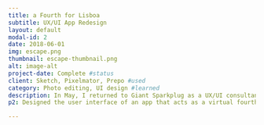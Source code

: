 ```yaml
---
title: a Fourth for Lisboa
subtitle: UX/UI App Redesign 
layout: default
modal-id: 2
date: 2018-06-01
img: escape.png
thumbnail: escape-thumbnail.png
alt: image-alt
project-date: Complete #status
client: Sketch, Pixelmator, Prepo #used
category: Photo editing, UI design #learned
description: In May, I returned to Giant Sparkplug as a UX/UI consultant to lead the visual design of a companion app to a board game. The board game Lisboa is about the reconstruction of Lisbon after an earthquake, tsunami, and three days of fires in 1755.
p2: Designed the user interface of an app that acts as a virtual fourth player for the board game Lisboa. Collaborated with the creator to improve the controls and user experience. Provided new designs that tied in the board game’s aesthetic into the app to create a more consistent playing experience

---
```

